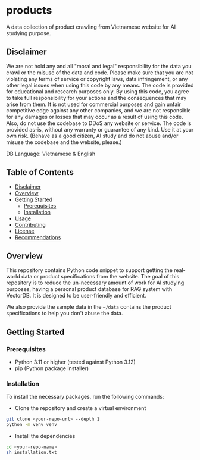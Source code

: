 # products
A data collection of product crawling from Vietnamese website for AI studying purpose. 

## Disclaimer
We are not hold any and all "moral and legal" responsibility for the data you crawl or the misuse of the data and code. Please make sure that you are not violating any terms of service or copyright laws, data infringement, or any other legal issues when using this code by any means. The code is provided for educational and research purposes only. By using this code, you agree to take full responsibility for your actions and the consequences that may arise from them. It is not used for commercial purposes and gain unfair competitive edge against any other companies, and we are not responsible for any damages or losses that may occur as a result of using this code. Also, do not use the codebase to DDoS any website or service. The code is provided as-is, without any warranty or guarantee of any kind. Use it at your own risk. (Behave as a good citizen, AI study and do not abuse and/or misuse the codebase and the website, please.)

DB Language: Vietnamese & English

## Table of Contents
- [Disclaimer](#disclaimer)
- [Overview](#overview)
- [Getting Started](#getting-started)
    - [Prerequisites](#prerequisites)
    - [Installation](#installation)
- [Usage](#usage)
- [Contributing](#contributing)
- [License](#license)
- [Recommendations](#recommendations)

## Overview
This repository contains Python code snippet to support getting the real-world data or product specifications from the website. The goal of this repository is to reduce the un-necessary amount of work for AI studying purposes, having a personal product database for RAG system with VectorDB. It is designed to be user-friendly and efficient.

We also provide the sample data in the `~/data` contains the product specifications to help you don't abuse the data.  

## Getting Started

### Prerequisites
- Python 3.11 or higher (tested against Python 3.12) 
- pip (Python package installer)

### Installation
To install the necessary packages, run the following commands: 

- Clone the repository and create a virtual environment
```sh
git clone <your-repo-url> --depth 1
python -m venv venv
```  
- Install the dependencies
```sh
cd <your-repo-name>
sh installation.txt
```

